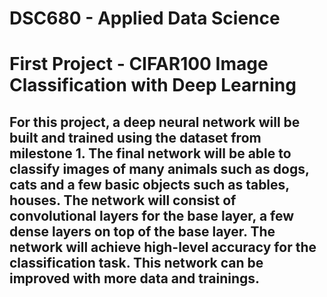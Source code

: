 # DSC680 - Applied Data Science
# First Project - CIFAR100 Image Classification with Deep Learning

## For this project, a deep neural network will be built and trained using the dataset from milestone 1. The final network will be able to classify images of many animals such as dogs, cats and a few basic objects such as tables, houses. The network will consist of convolutional layers for the base layer, a few dense layers on top of the base layer. The network will achieve high-level accuracy for the classification task. This network can be improved with more data and trainings.


